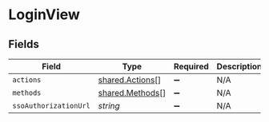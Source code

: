 # LoginView


## Fields

| Field                                                     | Type                                                      | Required                                                  | Description                                               |
| --------------------------------------------------------- | --------------------------------------------------------- | --------------------------------------------------------- | --------------------------------------------------------- |
| `actions`                                                 | [shared.Actions](../../../sdk/models/shared/actions.md)[] | :heavy_minus_sign:                                        | N/A                                                       |
| `methods`                                                 | [shared.Methods](../../../sdk/models/shared/methods.md)[] | :heavy_minus_sign:                                        | N/A                                                       |
| `ssoAuthorizationUrl`                                     | *string*                                                  | :heavy_minus_sign:                                        | N/A                                                       |